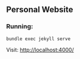 ## Personal Website

### Running:
```
bundle exec jekyll serve
```

Visit: [http://localhost:4000/](http://localhost:4000/)

